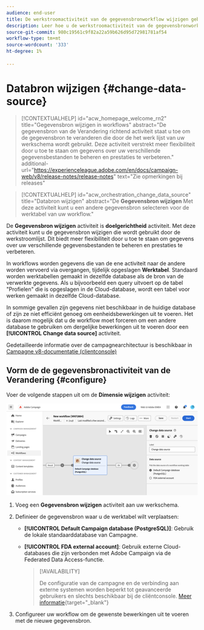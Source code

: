 ```yaml
---
audience: end-user
title: De werkstroomactiviteit van de gegevensbronworkflow wijzigen gebruiken
description: Leer hoe u de werkstroomactiviteit van de gegevensbronworkflow wijzigen gebruikt
source-git-commit: 980c19561c9f82a22a59b626d95d72981781af54
workflow-type: tm+mt
source-wordcount: '333'
ht-degree: 1%

---
```


# Databron wijzigen {#change-data-source}


>[!CONTEXTUALHELP]
>id="acw_homepage_welcome_rn2"
>title="Gegevensbron wijzigen in workflows"
>abstract="De gegevensbron van de Verandering richtend activiteit staat u toe om de gegevensbron te veranderen die door de het werk lijst van uw werkschema wordt gebruikt. Deze activiteit verstrekt meer flexibiliteit door u toe te staan om gegevens over uw verschillende gegevensbestanden te beheren en prestaties te verbeteren."
>additional-url="https://experienceleague.adobe.com/en/docs/campaign-web/v8/release-notes/release-notes" text="Zie opmerkingen bij releases"

>[!CONTEXTUALHELP]
>id="acw_orchestration_change_data_source"
>title="Databron wijzigen"
>abstract="De **Gegevensbron wijzigen** Met deze activiteit kunt u een andere gegevensbron selecteren voor de werktabel van uw workflow."

De **Gegevensbron wijzigen** activiteit is **doelgerichtheid** activiteit. Met deze activiteit kunt u de gegevensbron wijzigen die wordt gebruikt door de werkstroomlijst. Dit biedt meer flexibiliteit door u toe te staan om gegevens over uw verschillende gegevensbestanden te beheren en prestaties te verbeteren.

In workflows worden gegevens die van de ene activiteit naar de andere worden vervoerd via overgangen, tijdelijk opgeslagen **Werktabel**. Standaard worden werktabellen gemaakt in dezelfde database als de bron van de verwerkte gegevens. Als u bijvoorbeeld een query uitvoert op de tabel &quot;Profielen&quot; die is opgeslagen in de Cloud-database, wordt een tabel voor werken gemaakt in dezelfde Cloud-database.

In sommige gevallen zijn gegevens niet beschikbaar in de huidige database of zijn ze niet efficiënt genoeg om eenheidsbewerkingen uit te voeren. Het is daarom mogelijk dat u de workflow moet forceren om een andere database te gebruiken om dergelijke bewerkingen uit te voeren door een **[!UICONTROL Change data source]** activiteit.

Gedetailleerde informatie over de campagnearchitectuur is beschikbaar in [Campagne v8-documentatie (clientconsole)](https://experienceleague.adobe.com/docs/campaign/campaign-v8/config/architecture/architecture.html)

<!--

Let's say you want to send to your  VIP customers a unique offer code that they can redeem on your online store. To do this, you need to:

1. Query VIP customers on the "Profiles" table located on the Cloud database,
1. Retrieve an offer code for each targeted profile through API calls,
1. Update each profile with the assigned offer code,
1. Send an email to the profiles with their offer code.

In this situation, it is recommended to execute the offer code assignment operation on the local database, which is better suited for unitary operations. To do this, you need to add a **[!UICONTROL Change data source]** activity before the operation in order to execute it on the Campaign local database.

Before executing the operation, the working table is copied to the local database so that the operation can run there. Once done, the system detects that the profiles that we want to update are on another location. The data is therefore automatically copied back to the Cloud database where the "Profiles" table is located.
-->

## Vorm de de gegevensbronactiviteit van de Verandering {#configure}

Voer de volgende stappen uit om de **Dimensie wijzigen** activiteit:

![](../assets/workflow-change-data-source-add.png)

1. Voeg een **Gegevensbron wijzigen** activiteit aan uw werkschema.

1. Definieer de gegevensbron waar u de werktabel wilt verplaatsen:

   * **[!UICONTROL Default Campaign database (PostgreSQL)]**: Gebruik de lokale standaarddatabase van Campagne.
   * **[!UICONTROL FDA external account]**: Gebruik externe Cloud-databases die zijn verbonden met Adobe Campaign via de Federated Data Access-functie.

     >[!AVAILABILITY]
     >
     >De configuratie van de campagne en de verbinding aan externe systemen worden beperkt tot geavanceerde gebruikers en slechts beschikbaar bij de cliëntconsole. [Meer informatie](https://experienceleague.adobe.com/docs/campaign/campaign-v8/connect/fda.html){target="_blank"}

1. Configureer uw workflow om de gewenste bewerkingen uit te voeren met de nieuwe gegevensbron.

<!--
## Example {#example}

The workflow belows illustrates the use case detailed earlier, i.e. sending VIP customers offer codes that they can redeem on our online store.

-->
